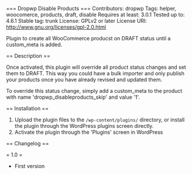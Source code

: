 === Dropwp Disable Products ===
Contributors: dropwp
Tags: helper, woocomerce, products, draft, disable
Requires at least: 3.0.1
Tested up to: 4.6.1
Stable tag: trunk
License: GPLv2 or later
License URI: http://www.gnu.org/licenses/gpl-2.0.html

Plugin to create all WooCommerce producst on DRAFT status until a custom_meta is added.

== Description ==

Once activated, this plugin will override all product status changes and set them to DRAFT. This way you could have a bulk importer and
only publish your products once you have already revised and updated them.

To override this status change, simply add a custom_meta to the product with name 'dropwp_disableproducts_skip' and value '1'. 


== Installation ==

1. Upload the plugin files to the `/wp-content/plugins/` directory, or install the plugin through the WordPress plugins screen directly.
2. Activate the plugin through the 'Plugins' screen in WordPress

== Changelog ==

= 1.0 =
* First version
